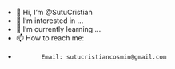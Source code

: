- 👋 Hi, I’m @SutuCristian
- 👀 I’m interested in ...
- 🌱 I’m currently learning ...
- 📫 How to reach me: 
-            Email: sutucristiancosmin@gmail.com

<!---
SutuCristian/SutuCristian is a ✨ special ✨ repository because its `README.md` (this file) appears on your GitHub profile.
You can click the Preview link to take a look at your changes.
--->
